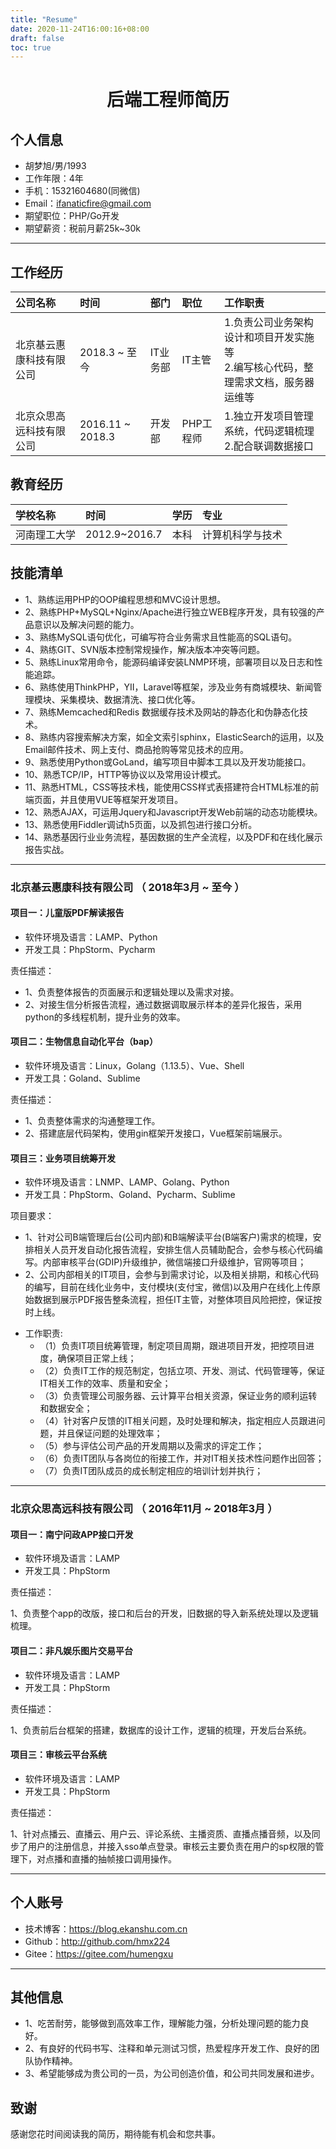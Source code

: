```yaml
---
title: "Resume"
date: 2020-11-24T16:00:16+08:00
draft: false
toc: true
---
```


 <center>
     <h1>后端工程师简历</h1>
 </center>

## 个人信息

 - 胡梦旭/男/1993
 - 工作年限：4年
 - 手机：15321604680(同微信)
 - Email：ifanaticfire@gmail.com 
 - 期望职位：PHP/Go开发
 - 期望薪资：税前月薪25k~30k

---

## 工作经历

| 公司名称                 | 时间             | 部门     | 职位      | 工作职责                                                     |
| :----------------------- | :--------------- | :------- | :-------- | :----------------------------------------------------------- |
| 北京基云惠康科技有限公司 | 2018.3 ~ 至今    | IT业务部 | IT主管    | 1.负责公司业务架构设计和项目开发实施等<br>2.编写核心代码，整理需求文档，服务器运维等 |
| 北京众思高远科技有限公司 | 2016.11 ~ 2018.3 | 开发部   | PHP工程师 | 1.独立开发项目管理系统，代码逻辑梳理<br>2.配合联调数据接口   |


## 教育经历

| 学校名称     | 时间          | 学历 | 专业             |
| :----------- | :------------ | :--- | :--------------- |
| 河南理工大学 | 2012.9~2016.7 | 本科 | 计算机科学与技术 |

## 技能清单

* 1、熟练运用PHP的OOP编程思想和MVC设计思想。
* 2、熟练PHP+MySQL+Nginx/Apache进行独立WEB程序开发，具有较强的产品意识以及解决问题的能力。
* 3、熟练MySQL语句优化，可编写符合业务需求且性能高的SQL语句。
* 4、熟练GIT、SVN版本控制常规操作，解决版本冲突等问题。
* 5、熟练Linux常用命令，能源码编译安装LNMP环境，部署项目以及日志和性能追踪。
* 6、熟练使用ThinkPHP，YII，Laravel等框架，涉及业务有商城模块、新闻管理模块、采集模块、数据清洗、接口优化等。
* 7、熟练Memcached和Redis 数据缓存技术及网站的静态化和伪静态化技术。
* 8、熟练内容搜索解决方案，如全文索引sphinx，ElasticSearch的运用，以及Email邮件技术、网上支付、商品抢购等常见技术的应用。
* 9、熟悉使用Python或GoLand，编写项目中脚本工具以及开发功能接口。
* 10、熟悉TCP/IP，HTTP等协议以及常用设计模式。
* 11、熟悉HTML，CSS等技术栈，能使用CSS样式表搭建符合HTML标准的前端页面，并且使用VUE等框架开发项目。
* 12、熟悉AJAX，可运用Jquery和Javascript开发Web前端的动态功能模块。
* 13、熟悉使用Fiddler调试h5页面，以及抓包进行接口分析。
* 14、熟悉基因行业业务流程，基因数据的生产全流程，以及PDF和在线化展示报告实战。

---

### 北京基云惠康科技有限公司 （ 2018年3月 ~ 至今 ）

#### 项目一：儿童版PDF解读报告

- 软件环境及语言：LAMP、Python 
- 开发工具：PhpStorm、Pycharm

责任描述：

- 1、负责整体报告的页面展示和逻辑处理以及需求对接。
- 2、对接生信分析报告流程，通过数据调取展示样本的差异化报告，采用python的多线程机制，提升业务的效率。

    

#### 项目二：生物信息自动化平台（bap）

- 软件环境及语言：Linux，Golang（1.13.5）、Vue、Shell
- 开发工具：Goland、Sublime

责任描述：

- 1、负责整体需求的沟通整理工作。
- 2、搭建底层代码架构，使用gin框架开发接口，Vue框架前端展示。

####  项目三：业务项目统筹开发

- 软件环境及语言：LNMP、LAMP、Golang、Python
- 开发工具：PhpStorm、Goland、Pycharm、Sublime

项目要求：

- 1、针对公司B端管理后台(公司内部)和B端解读平台(B端客户)需求的梳理，安排相关人员开发自动化报告流程，安排生信人员辅助配合，会参与核心代码编写。内部审核平台(GDIP)升级维护，微信端接口升级维护，官网等项目；
- 2、公司内部相关的IT项目，会参与到需求讨论，以及相关排期，和核心代码的编写，目前在线化业务中，支付模块(支付宝，微信)以及用户在线化上传原始数据到展示PDF报告整条流程，担任IT主管，对整体项目风险把控，保证按时上线。

* 工作职责:
  * （1）负责IT项目统筹管理，制定项目周期，跟进项目开发，把控项目进度，确保项目正常上线；
  * （2）负责IT工作的规范制定，包括立项、开发、测试、代码管理等，保证IT相关工作的效率、质量和安全；
  * （3）负责管理公司服务器、云计算平台相关资源，保证业务的顺利运转和数据安全；
  * （4）针对客户反馈的IT相关问题，及时处理和解决，指定相应人员跟进问题，并且保证问题的处理效率；
  * （5）参与评估公司产品的开发周期以及需求的评定工作；
  * （6）负责IT团队与各岗位的衔接工作，并对IT相关技术性问题作出回答；
  * （7）负责IT团队成员的成长制定相应的培训计划并执行；

---

### 北京众思高远科技有限公司 （ 2016年11月 ~ 2018年3月 ）

####  项目一：南宁问政APP接口开发

- 软件环境及语言：LAMP 
- 开发工具：PhpStorm

责任描述：

1、负责整个app的改版，接口和后台的开发，旧数据的导入新系统处理以及逻辑梳理。


####  项目二：非凡娱乐图片交易平台

- 软件环境及语言：LAMP 
- 开发工具：PhpStorm

责任描述：

1、负责前后台框架的搭建，数据库的设计工作，逻辑的梳理，开发后台系统。


####  项目三：审核云平台系统

- 软件环境及语言：LAMP 
- 开发工具：PhpStorm

责任描述：

1、针对点播云、直播云、用户云、评论系统、主播资质、直播点播音频，以及同步了用户的注册信息，并接入sso单点登录。审核云主要负责在用户的sp权限的管理下，对点播和直播的抽帧接口调用操作。

---

## 个人账号 

 - 技术博客：https://blog.ekanshu.com.cn
 - Github：http://github.com/hmx224
 - Gitee：https://gitee.com/humengxu

---

## 其他信息 

* 1、吃苦耐劳，能够做到高效率工作，理解能力强，分析处理问题的能力良好。
* 2、有良好的代码书写、注释和单元测试习惯，热爱程序开发工作、良好的团队协作精神。
* 3、希望能够成为贵公司的一员，为公司创造价值，和公司共同发展和进步。

## 致谢

感谢您花时间阅读我的简历，期待能有机会和您共事。